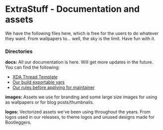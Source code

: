 # ExtraStuff - Documentation and assets

We have the following files here, which is free for the users to do whatever they want. From wallpapers to... well, the sky is the limit. Have fun with it.


### Directories

**docs:** All our documentation is here. Will get more updates in the future. You can find the following:

+ [XDA Thread Template](https://github.com/BootleggersROM/ExtraStuff/blob/main/docs/bootleg_share_xda_thread_template.md)
+ [Our build exportable vars](https://github.com/BootleggersROM/ExtraStuff/blob/main/docs/bootleg_build_variables_export.md)
+ [Our rules before applying for maintainer](https://github.com/BootleggersROM/ExtraStuff/blob/main/docs/bootleg_rules_apply_maintainership.md)

**images:** Assets we use for branding and some large size images for using as wallpapers or for blog posts/thumbnails.

**logos:** Vectorized assets we've been using throughout the years. From logos used in our releases, to theme logos and unused designs made for Bootleggers.